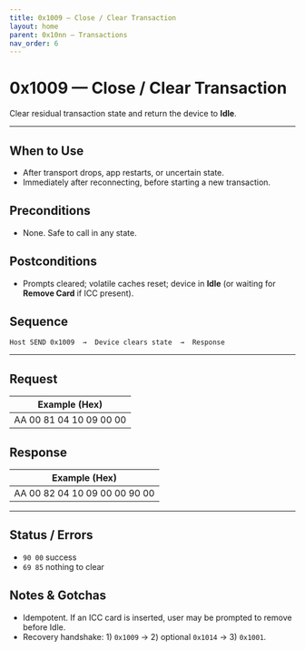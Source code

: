 ```yaml
---
title: 0x1009 — Close / Clear Transaction
layout: home
parent: 0x10nn – Transactions
nav_order: 6
---
```


# 0x1009 — Close / Clear Transaction

Clear residual transaction state and return the device to **Idle**.

---

## When to Use
- After transport drops, app restarts, or uncertain state.
- Immediately after reconnecting, before starting a new transaction.

## Preconditions
- None. Safe to call in any state.

## Postconditions
- Prompts cleared; volatile caches reset; device in **Idle** (or waiting for **Remove Card** if ICC present).

## Sequence
```
Host SEND 0x1009  →  Device clears state  →  Response
```

---

## Request
| Example (Hex) |
|---------------|
| AA 00 81 04 10 09 00 00 |

## Response
| Example (Hex) |
|---------------|
| AA 00 82 04 10 09 00 00 90 00 |

---

## Status / Errors
- `90 00` success
- `69 85` nothing to clear

## Notes & Gotchas
- Idempotent. If an ICC card is inserted, user may be prompted to remove before Idle.
- Recovery handshake: 1) `0x1009` → 2) optional `0x1014` → 3) `0x1001`.
